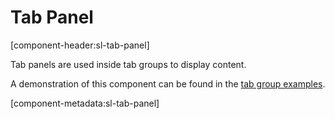 # Tab Panel

[component-header:sl-tab-panel]

Tab panels are used inside tab groups to display content.

A demonstration of this component can be found in the [tab group examples](/components/tab-group.md).

[component-metadata:sl-tab-panel]
